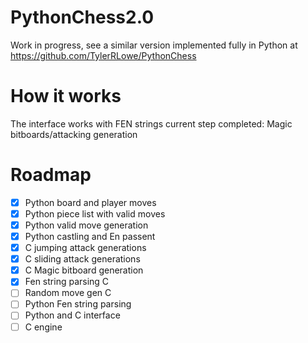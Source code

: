 # PythonChess2.0
Work in progress, see a similar version implemented fully in Python at https://github.com/TylerRLowe/PythonChess
# How it works
The interface works with FEN strings
current step completed: Magic bitboards/attacking generation
# Roadmap
- [x] Python board and player moves
- [x] Python piece list with valid moves 
- [x] Python valid move generation
- [x] Python castling and En passent
- [x] C jumping attack generations
- [x] C sliding attack generations
- [x] C Magic bitboard generation
- [x] Fen string parsing C
- [ ] Random move gen C
- [ ] Python Fen string parsing
- [ ] Python and C interface
- [ ] C engine
